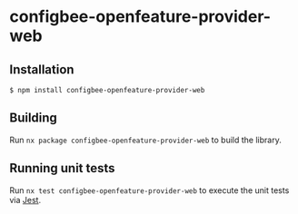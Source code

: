 # configbee-openfeature-provider-web

## Installation

```
$ npm install configbee-openfeature-provider-web
```

## Building

Run `nx package configbee-openfeature-provider-web` to build the library.

## Running unit tests

Run `nx test configbee-openfeature-provider-web` to execute the unit tests via [Jest](https://jestjs.io).
